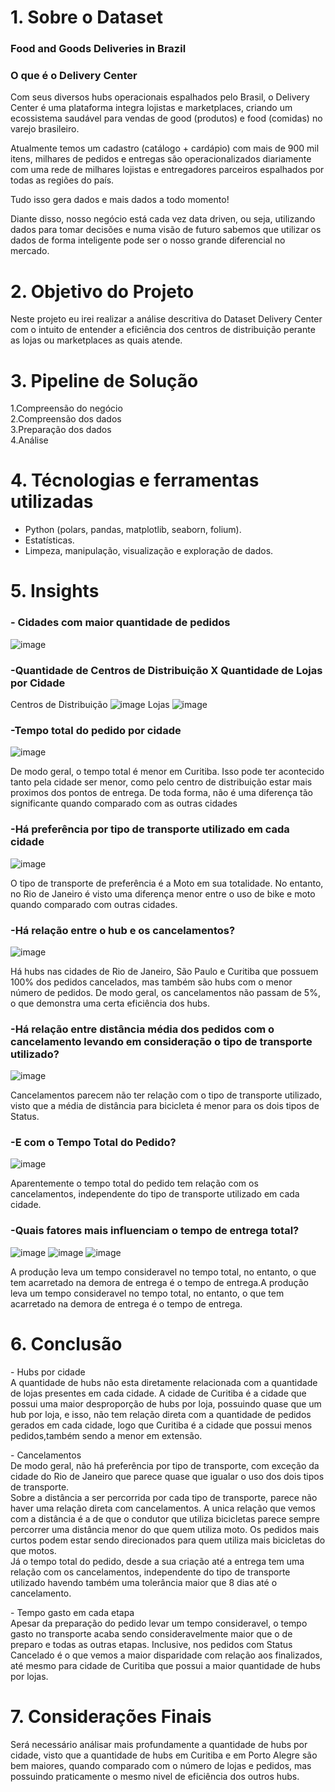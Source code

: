 
# 1. Sobre o Dataset
### Food and Goods Deliveries in Brazil
### O que é o Delivery Center

Com seus diversos hubs operacionais espalhados pelo Brasil, o Delivery Center é uma plataforma integra lojistas e marketplaces, criando um ecossistema saudável para vendas de good (produtos) e food (comidas) no varejo brasileiro.

Atualmente temos um cadastro (catálogo + cardápio) com mais de 900 mil itens, milhares de pedidos e entregas são operacionalizados diariamente com uma rede de milhares lojistas e entregadores parceiros espalhados por todas as regiões do país.

Tudo isso gera dados e mais dados a todo momento!

Diante disso, nosso negócio está cada vez data driven, ou seja, utilizando dados para tomar decisões e numa visão de futuro sabemos que utilizar os dados de forma inteligente pode ser o nosso grande diferencial no mercado.

# 2. Objetivo do Projeto
Neste projeto eu irei realizar a análise descritiva do Dataset  Delivery Center com o intuito de entender a eficiência dos centros de distribuição perante as lojas ou marketplaces as quais atende.

# 3. Pipeline de Solução
1.Compreensão do negócio  
2.Compreensão dos dados  
3.Preparação dos dados  
4.Análise  

# 4. Técnologias e ferramentas utilizadas
- Python (polars, pandas, matplotlib, seaborn, folium).  
- Estatísticas.  
- Limpeza, manipulação, visualização e exploração de dados.  

# 5. Insights
### - Cidades com maior quantidade de pedidos
![image](https://github.com/user-attachments/assets/0fedf7d9-6019-4415-b21a-e9bf7aec5ec4)

### -Quantidade de Centros de Distribuição X Quantidade de Lojas por Cidade
Centros de Distribuição
![image](https://github.com/user-attachments/assets/e549aa25-2c22-4a3c-945a-587bc58a5bd8) 
Lojas 
![image](https://github.com/user-attachments/assets/50dfa691-1b08-4398-bcf9-3ecd8b7a9994) 

### -Tempo total do pedido por cidade

![image](https://github.com/user-attachments/assets/18d52f16-3bf1-4149-a6a7-f559cb4ee6fd)

De modo geral, o tempo total é menor em Curitiba. Isso pode ter acontecido tanto pela cidade ser menor, como pelo centro de distribuição estar mais proximos dos pontos de entrega. De toda forma, não é uma diferença tão significante quando comparado com as outras cidades

### -Há preferência por tipo de transporte utilizado em cada cidade
![image](https://github.com/user-attachments/assets/15877ee5-db4d-4f64-bcc0-2c4a2aaaa71d)



O tipo de transporte de preferência é a Moto em sua totalidade. No entanto, no Rio de Janeiro é visto uma diferença menor entre o uso de bike e moto quando comparado com outras cidades.

### -Há relação entre o hub e os cancelamentos?
![image](https://github.com/user-attachments/assets/410187c6-03fc-48b5-af26-7b2c2d6e9293)

Há hubs nas cidades de Rio de Janeiro, São Paulo e Curitiba que possuem 100% dos pedidos cancelados, mas também são hubs com o menor número de pedidos. De modo geral, os cancelamentos não passam de 5%, o que demonstra uma certa eficiência dos hubs.

### -Há relação entre distância média dos pedidos com o cancelamento levando em consideração o tipo de transporte utilizado?
![image](https://github.com/user-attachments/assets/38845890-c35f-4910-baf2-545fd1363f1a)

Cancelamentos parecem não ter relação com o tipo de transporte utilizado, visto que a média de distância para bicicleta é menor para os dois tipos de Status.

### -E com o Tempo Total do Pedido?
![image](https://github.com/user-attachments/assets/ca9115f2-9904-450f-8e1f-3abacd6b48a7)

Aparentemente o tempo total do pedido tem relação com os cancelamentos, independente do tipo de transporte utilizado em cada cidade.

### -Quais fatores mais influenciam o tempo de entrega total?
![image](https://github.com/user-attachments/assets/69a3c33a-9a0e-432b-9b62-3790f53d6db5) ![image](https://github.com/user-attachments/assets/5b621769-3e30-45b3-9b70-dccfcaf10ab5)
![image](https://github.com/user-attachments/assets/c76c976e-06e9-4d92-9c8f-fef40132097c)

A produção leva um tempo consideravel no tempo total, no entanto, o que tem acarretado na demora de entrega é o tempo de entrega.A produção leva um tempo consideravel no tempo total, no entanto, o que tem acarretado na demora de entrega é o tempo de entrega.

# 6. Conclusão

\- Hubs por cidade  
A quantidade de hubs não esta diretamente relacionada com a quantidade de lojas presentes em cada cidade. A cidade de Curitiba é a cidade que possui uma maior desproporção de hubs por loja, possuindo quase que um hub por loja, e isso, não tem relação direta com a quantidade de pedidos gerados em cada cidade, logo que Curitiba é a cidade que possui menos pedidos,também sendo a menor em extensão.

\- Cancelamentos  
De modo geral, não há preferência por tipo de transporte, com exceção da cidade do Rio de Janeiro que parece quase que igualar o uso dos dois tipos de transporte.  
Sobre a distância a ser percorrida por cada tipo de transporte, parece não haver uma relação direta com cancelamentos. A unica relação que vemos com a distância é a de que o condutor que utiliza bicicletas parece sempre percorrer uma distância menor do que quem utiliza moto. Os pedidos mais curtos podem estar sendo direcionados para quem utiliza mais bicicletas do que motos.  
Já o tempo total do pedido, desde a sua criação até a entrega tem uma relação com os cancelamentos, independente do tipo de transporte utilizado havendo também uma tolerância maior que 8 dias até o cancelamento.  

\- Tempo gasto em cada etapa  
Apesar da preparação do pedido levar um tempo consideravel, o tempo gasto no transporte acaba sendo consideravelmente maior que o de preparo e todas as outras etapas. Inclusive, nos pedidos com Status Cancelado é o que vemos a maior disparidade com relação aos finalizados, até mesmo para cidade de Curitiba que possui a maior quantidade de hubs por lojas. 

# 7. Considerações Finais

Será necessário análisar mais profundamente a quantidade de hubs por cidade, visto que a quantidade de hubs em Curitiba e em Porto Alegre são bem maiores, quando comparado com o número de lojas e pedidos, mas possuindo praticamente o mesmo nivel de eficiência dos outros hubs.

